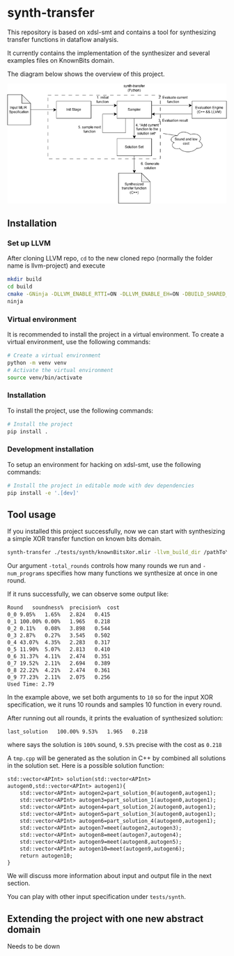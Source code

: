 # synth-transfer

This repository is based on xdsl-smt and contains a tool for synthesizing transfer functions in dataflow analysis.

It currently contains the implementation of the synthesizer and several examples files on KnownBits domain. 

The diagram below shows the overview of this project.

![Project Overview](./synth.png)

## Installation

### Set up LLVM

After cloning LLVM repo, `cd` to the new cloned repo (normally the folder name is llvm-project) and execute

```bash
mkdir build
cd build
cmake -GNinja -DLLVM_ENABLE_RTTI=ON -DLLVM_ENABLE_EH=ON -DBUILD_SHARED_LIBS=ON -DCMAKE_BUILD_TYPE=Release -DLLVM_TARGETS_TO_BUILD=X86 -DLLVM_ENABLE_ASSERTIONS=ON -DLLVM_ENABLE_PROJECTS="llvm;clang;mlir" ../llvm
ninja
```


### Virtual environment

It is recommended to install the project in a virtual environment.
To create a virtual environment, use the following commands:

```bash
# Create a virtual environment
python -m venv venv
# Activate the virtual environment
source venv/bin/activate
```

### Installation

To install the project, use the following commands:

```bash
# Install the project
pip install .
```

### Development installation

To setup an environment for hacking on xdsl-smt, use the following commands:

```bash
# Install the project in editable mode with dev dependencies
pip install -e '.[dev]'
```


## Tool usage

If you installed this project successfully, now we can start with synthesizing a simple XOR transfer function
on known bits domain.
```bash
synth-transfer ./tests/synth/knownBitsXor.mlir -llvm_build_dir /pathToYourLLVM/llvm-project/build/ -total_rounds 10  -num_programs 10
```
Our argument `-total_rounds` controls how many rounds we run and `-num_programs` specifies how many functions 
we synthesize at once in one round. 

If it runs successfully, we can observe some output like:
```text
Round	soundness%	precision%	cost
0_0	9.05%	1.65%	2.824	0.415
0_1	100.00%	0.00%	1.965	0.218
0_2	0.11%	0.08%	3.898	0.544
0_3	2.87%	0.27%	3.545	0.502
0_4	43.07%	4.35%	2.283	0.317
0_5	11.90%	5.07%	2.813	0.410
0_6	31.37%	4.11%	2.474	0.351
0_7	19.52%	2.11%	2.694	0.389
0_8	22.22%	4.21%	2.474	0.361
0_9	77.23%	2.11%	2.075	0.256
Used Time: 2.79
```
In the example above, we set both arguments to `10` so for the input XOR specification, we it runs 10 rounds and 
samples 10 function in every round. 

After running out all rounds, it prints the evaluation of synthesized solution:
```text
last_solution	100.00%	9.53%	1.965	0.218
```
where says the solution is `100%` sound, `9.53%`  precise with the cost as `0.218`

A `tmp.cpp` will be generated as the solution in C++ by combined all solutions in the solution set.
Here is a possible solution function:
```
std::vector<APInt> solution(std::vector<APInt> autogen0,std::vector<APInt> autogen1){
	std::vector<APInt> autogen2=part_solution_0(autogen0,autogen1);
	std::vector<APInt> autogen3=part_solution_1(autogen0,autogen1);
	std::vector<APInt> autogen4=part_solution_2(autogen0,autogen1);
	std::vector<APInt> autogen5=part_solution_3(autogen0,autogen1);
	std::vector<APInt> autogen6=part_solution_4(autogen0,autogen1);
	std::vector<APInt> autogen7=meet(autogen2,autogen3);
	std::vector<APInt> autogen8=meet(autogen7,autogen4);
	std::vector<APInt> autogen9=meet(autogen8,autogen5);
	std::vector<APInt> autogen10=meet(autogen9,autogen6);
	return autogen10;
}
```
We will discuss more information about input and output file in the next section.

You can play with other input specification under `tests/synth`. 

## Extending the project with one new abstract domain
  Needs to be down
